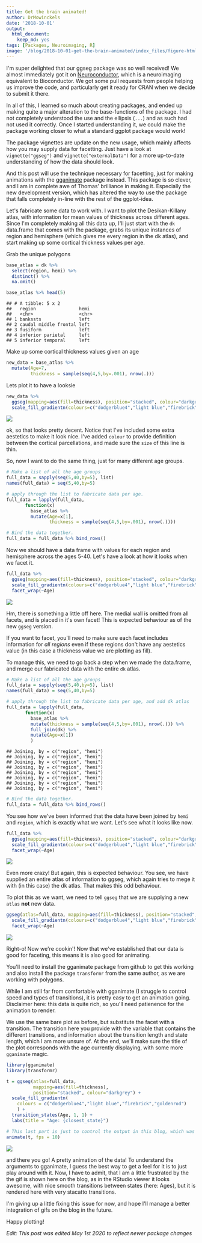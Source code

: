 ```yaml
---
title: Get the brain animated!
author: DrMowinckels
date: '2018-10-01'
output:
  html_document:
    keep_md: yes
tags: [Packages, Neuroimaging, R]
image: '/blog/2018-10-01-get-the-brain-animated/index_files/figure-html/featured-1.gif' 
---
```




I'm super delighted that our ggseg package was so well received! We almost immediately got it on [Neuroconductor](https://neuroconductor.org/), which is a neuroimaging equivalent to Bioconductor. We got some pull requests from people helping us improve the code, and particularly get it ready for CRAN when we decide to submit it there. 

In all of this, I learned so much about creating packages, and ended up making quite a major alteration to the base-functions of the package. I had not completely understood the use and the ellipsis (`...`) and as such had not used it correctly. Once I started understanding it, we could make the package working closer to what a standard ggplot package would work!

The package vignettes are update on the new usage, which mainly affects how you may supply data for facetting. Just have a look at  `vignette("ggseg")` and `vignette("externalData")` for a more up-to-date understanding of how the data should look. 

And this post will use the technique necessary for facetting, just for making animations with the [gganimate](https://github.com/thomasp85/gganimate) package instead. This package is so clever, and I am in complete awe of Thomas' brilliance in making it. Especially the new development version, which has altered the way to use the package that falls completely in-line with the rest of the ggplot-idea. 

Let's fabricate some data to work with. I want to plot the Desikan-Killany atlas, with information for mean values of thickness across different ages. Since I'm completely making all this data up, I'll just start with the `dk` data.frame that comes with the package, grabs its unique instances of region and hemisphere (which gives me every region in the dk atlas), and start making up some cortical thickness values per age.

Grab the unique polygons

```r
base_atlas = dk %>% 
  select(region, hemi) %>% 
  distinct() %>% 
  na.omit()

base_atlas %>% head(5)
```

```
## # A tibble: 5 x 2
##   region                hemi 
##   <chr>                 <chr>
## 1 bankssts              left 
## 2 caudal middle frontal left 
## 3 fusiform              left 
## 4 inferior parietal     left 
## 5 inferior temporal     left
```

Make up some cortical thickness values given an age

```r
new_data = base_atlas %>% 
  mutate(Age=7,
         thickness = sample(seq(4,5,by=.001), nrow(.)))
```

Lets plot it to have a looksie

```r
new_data %>% 
  ggseg(mapping=aes(fill=thickness), position="stacked", colour="darkgrey") +
  scale_fill_gradientn(colours=c("dodgerblue4","light blue","firebrick","goldenrod"))
```

![](index_files/figure-html/unnamed-chunk-3-1.png)<!-- -->

ok, so that looks pretty decent. Notice that I've included some extra aestetics to make it look nice. I've added `colour` to provide definition between the cortical parcellations, and made sure the `size` of this line is thin. 

So, now I want to do the same thing, just for many different age groups.


```r
# Make a list of all the age groups
full_data = sapply(seq(5,40,by=5), list)
names(full_data) = seq(5,40,by=5)

# apply through the list to fabricate data per age.
full_data = lapply(full_data, 
       function(x)  
         base_atlas %>% 
         mutate(Age=x[1],
                thickness = sample(seq(4,5,by=.001), nrow(.))))

# Bind the data together.
full_data = full_data %>% bind_rows()
```

Now we should have a data frame with values for each region and hemisphere across the ages 5-40. 
Let's have a look at how it looks when we facet it.


```r
full_data %>% 
  ggseg(mapping=aes(fill=thickness), position="stacked", colour="darkgrey") +
  scale_fill_gradientn(colours=c("dodgerblue4","light blue","firebrick","goldenrod")) +
  facet_wrap(~Age)
```

![](index_files/figure-html/unnamed-chunk-5-1.png)<!-- -->

Hm, there is something a little off here. The medial wall is omitted from all facets, and is placed in it's own facet! 
This is expected behaviour as of the new `ggseg` version. 

If you want to facet, you'll need to make sure each facet includes information for *all regions*  even if these regions don't have any aestetics value (in this case a thickness value we are plotting as fill). 

To manage this, we need to go back a step when we made the data.frame, and merge our fabricated data with the entire `dk` atlas.



```r
# Make a list of all the age groups
full_data = sapply(seq(5,40,by=5), list)
names(full_data) = seq(5,40,by=5)

# apply through the list to fabricate data per age, and add dk atlas
full_data = lapply(full_data, 
       function(x)  
         base_atlas %>% 
         mutate(thickness = sample(seq(4,5,by=.001), nrow(.))) %>% 
         full_join(dk) %>% 
         mutate(Age=x[1])
         )
```

```
## Joining, by = c("region", "hemi")
## Joining, by = c("region", "hemi")
## Joining, by = c("region", "hemi")
## Joining, by = c("region", "hemi")
## Joining, by = c("region", "hemi")
## Joining, by = c("region", "hemi")
## Joining, by = c("region", "hemi")
## Joining, by = c("region", "hemi")
```

```r
# Bind the data together.
full_data = full_data %>% bind_rows()
```

You see how we've been informed that the data have been joined by `hemi` and `region`, which is exactly what we want. Let's see what it looks like now.



```r
full_data %>% 
  ggseg(mapping=aes(fill=thickness), position="stacked", colour="darkgrey") +
  scale_fill_gradientn(colours=c("dodgerblue4","light blue","firebrick","goldenrod")) +
  facet_wrap(~Age)
```

![](index_files/figure-html/unnamed-chunk-7-1.png)<!-- -->

Even more crazy! But again, this is expected behaviour. You see, we have supplied an entire atlas of information to ggseg, which again tries to mege it with (in this case)  the dk atlas. That makes this odd behaviour.

To plot this as we want, we need to tell `ggseg` that we are supplying a new `atlas` **not** new data.


```r
ggseg(atlas=full_data, mapping=aes(fill=thickness), position="stacked", colour="darkgrey") +
  scale_fill_gradientn(colours=c("dodgerblue4","light blue","firebrick","goldenrod")) +
  facet_wrap(~Age)
```

![](index_files/figure-html/unnamed-chunk-8-1.png)<!-- -->

Right-o! Now we're cookin'! Now that we've established that our data is good for faceting, this means it is also good for animating.

You'll need to install the gganimate package from github to get this working and also install the package `transformr` from the same author, as we are working with polygons. 

While I am still far from comfortable with gganimate (I struggle to control speed and types of transitions), it is pretty easy to get an animation going. Disclaimer here: this data is quite rich, so you'll need patienence for the animation to render.

We use the same bare plot as before, but substitute the facet with a transition. The transition here you provide with the variable that contains the different transitions, and information about the transition length and state length, which I am more unsure of. At the end, we'll make sure the title of the plot corresponds with the age currently displaying, with some more `gganimate` magic.


```r
library(gganimate)
library(transformr)

t = ggseg(atlas=full_data, 
          mapping=aes(fill=thickness), 
          position="stacked", colour="darkgrey") +
  scale_fill_gradientn(
    colours = c("dodgerblue4","light blue","firebrick","goldenrod")
    ) +
  transition_states(Age, 1, 1) + 
  labs(title = "Age: {closest_state}")

# This last part is just to control the output in this blog, which was rendering the gif too slow by default
animate(t, fps = 10) 
```

![](index_files/figure-html/featured-1.gif)


 
and there you go! A pretty animation of the data! To understand the arguments to gganimate, I guess the best way to get a feel for it is to just play around with it. Now, I have to admit, that I am a little frustrated by the the gif is shown here on the blog, as in the RStudio viewer it looks awesome, with nice smooth transitions between states (here: Ages), but it is rendered here with very stacatto transitions.

I'm giving up a little fixing this issue for now, and hope I'll manage a better integration of gifs on the blog in the future.
  
Happy plotting!

_Edit: This post was edited May 1st 2020 to reflect newer package changes_
